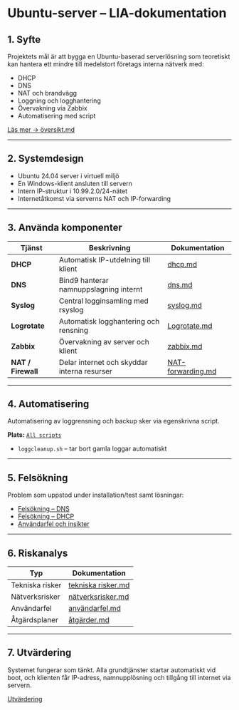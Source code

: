 #  Ubuntu-server – LIA-dokumentation

## 1. Syfte  
Projektets mål är att bygga en Ubuntu-baserad serverlösning som teoretiskt kan hantera ett mindre till medelstort företags interna nätverk med:  
- DHCP  
- DNS  
- NAT och brandvägg  
- Loggning och logghantering  
- Övervakning via Zabbix  
- Automatisering med script  

[Läs mer → översikt.md](./översikt.md)

---

## 2. Systemdesign  
- Ubuntu 24.04 server i virtuell miljö  
- En Windows-klient ansluten till servern  
- Intern IP-struktur i 10.99.2.0/24-nätet  
- Internetåtkomst via serverns NAT och IP-forwarding  

---

## 3. Använda komponenter  

| Tjänst         | Beskrivning                                              | Dokumentation                         |
|----------------|----------------------------------------------------------|----------------------------------------|
| **DHCP**       | Automatisk IP-utdelning till klient                      | [dhcp.md](./dhcp.md)                   |
| **DNS**        | Bind9 hanterar namnuppslagning internt                   | [dns.md](./dns.md)                     |
| **Syslog**     | Central logginsamling med rsyslog                        | [syslog.md](./syslog.md)               |
| **Logrotate**  | Automatisk logghantering och rensning                    | [Logrotate.md](./Logrotate.md)       |
| **Zabbix**     | Övervakning av server och klient                         | [zabbix.md](./zabbix.md)               |
| **NAT / Firewall** | Delar internet och skyddar interna resurser          | [NAT-forwarding.md](./NAT-forwarding.md) |

---

## 4. Automatisering  
Automatisering av loggrensning och backup sker via egenskrivna script.  

**Plats:** [`All scripts`  ](./All%20scripts/scripts.md)
- `loggcleanup.sh` – tar bort gamla loggar automatiskt  

---

## 5. Felsökning  
Problem som uppstod under installation/test samt lösningar:  
- [Felsökning – DNS](./Felsökning.md)  
- [Felsökning – DHCP](./Felsokning2.md)  
- [Användarfel och insikter](./användarfel.md)  

---

## 6. Riskanalys 

| Typ             | Dokumentation                          |
|------------------|----------------------------------------|
| Tekniska risker  | [tekniska risker.md](./tekniska%20risker.md) |
| Nätverksrisker   | [nätverksrisker.md](./nätverksrisker.md)      |
| Användarfel      | [användarfel.md](./användarfel.md)           |
| Åtgärdsplaner    | [åtgärder.md](./åtgärder.md)                 |

---

## 7. Utvärdering  
Systemet fungerar som tänkt. Alla grundtjänster startar automatiskt vid boot, och klienten får IP-adress, namnupplösning och tillgång till internet via servern.  

[Utvärdering](./utvärdering.md)
